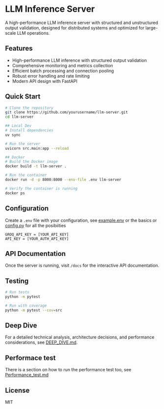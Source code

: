 # LLM Inference Server

A high-performance LLM inference server with structured and unstructured output validation, designed for distributed systems and optimized for large-scale LLM operations.

## Features

- High-performance LLM inference with structured output validation
- Comprehensive monitoring and metrics collection
- Efficient batch processing and connection pooling
- Robust error handling and rate limiting
- Modern API design with FastAPI

## Quick Start

```bash
# Clone the repository
git clone https://github.com/yourusername/llm-server.git
cd llm-server

## Local Dev
# Install dependencies
uv sync

# Run the server
uvicorn src.main:app --reload

## Docker
# Build the Docker image
docker build -t llm-server .

# Run the container
docker run -d -p 8000:8000 --env-file .env llm-server

# Verify the container is running
docker ps

```

## Configuration

Create a `.env` file with your configuration, see [example.env](/example.env) or the basics or [config.py](./src/config.py) for all the posibiities
```env
GROQ_API_KEY = [YOUR_API_KEY]
API_KEY = [YOUR_AUTH_API_KEY]
```

## API Documentation

Once the server is running, visit `/docs` for the interactive API documentation.

## Testing

```bash
# Run tests
python -m pytest

# Run with coverage
python -m pytest --cov=src
```

## Deep Dive

For a detailed technical analysis, architecture decisions, and performance considerations, see [DEEP_DIVE.md](docs/DEEP_DIVE.md). 

## Performace test

There is a section on how to run the performance test too, see [Performance_test.md](docs/performance_testing.md)

## License

MIT
